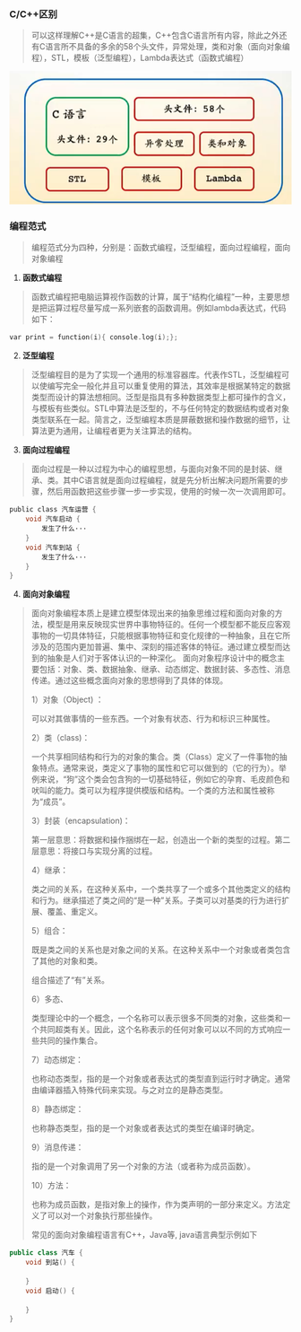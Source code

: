 ### C/C++区别

> 可以这样理解C++是C语言的超集，C++包含C语言所有内容，除此之外还有C语言所不具备的多余的58个头文件，异常处理，类和对象（面向对象编程），STL，模板（泛型编程），Lambda表达式（函数式编程）

<img src="https://github.com/hello-sources/Relative_Things/blob/master/img/Cpp_Learning_img/1.png?raw=true" alt="1" style="zoom:80%;" />



### 编程范式

> 编程范式分为四种，分别是：函数式编程，泛型编程，面向过程编程，面向对象编程

1. **函数式编程**

> 函数式编程把电脑运算视作函数的计算，属于“结构化编程”一种，主要思想是把运算过程尽量写成一系列嵌套的函数调用。例如lambda表达式，代码如下：

```c
var print = function(i){ console.log(i);};
```

2. **泛型编程**

> 泛型编程目的是为了实现一个通用的标准容器库。代表作STL，泛型编程可以使编写完全一般化并且可以重复使用的算法，其效率是根据某特定的数据类型而设计的算法想相同。泛型是指具有多种数据类型上都可操作的含义，与模板有些类似。STL中算法是泛型的，不与任何特定的数据结构或者对象类型联系在一起。简言之，泛型编程本质是屏蔽数据和操作数据的细节，让算法更为通用，让编程者更为关注算法的结构。

3. **面向过程编程**

> 面向过程是一种以过程为中心的编程思想，与面向对象不同的是封装、继承、类。其中C语言就是面向过程编程，就是先分析出解决问题所需要的步骤，然后用函数把这些步骤一步一步实现，使用的时候一次一次调用即可。

```c
public class 汽车运营 {
	void 汽车启动 {
		发生了什么···
	}
	void 汽车到站 {
		发生了什么···
	}
}
```

4. **面向对象编程**

> 面向对象编程本质上是建立模型体现出来的抽象思维过程和面向对象的方法，模型是用来反映现实世界中事物特征的。任何一个模型都不能反应客观事物的一切具体特征，只能根据事物特征和变化规律的一种抽象，且在它所涉及的范围内更加普遍、集中、深刻的描述客体的特征。通过建立模型而达到的抽象是人们对于客体认识的一种深化。 面向对象程序设计中的概念主要包括：对象、类、数据抽象、继承、动态绑定、数据封装、多态性、消息传递。通过这些概念面向对象的思想得到了具体的体现。 
>
> 1）对象（Object) ：
>
> 可以对其做事情的一些东西。一个对象有状态、行为和标识三种属性。
>
> 2）类（class)：
>
> 一个共享相同结构和行为的对象的集合。类（Class）定义了一件事物的抽象特点。通常来说，类定义了事物的属性和它可以做到的（它的行为）。举例来说，“狗”这个类会包含狗的一切基础特征，例如它的孕育、毛皮颜色和吠叫的能力。类可以为程序提供模版和结构。一个类的方法和属性被称为“成员”。
>
> 3）封装（encapsulation)：
>
> 第一层意思：将数据和操作捆绑在一起，创造出一个新的类型的过程。第二层意思：将接口与实现分离的过程。
>
> 4）继承：
>
> 类之间的关系，在这种关系中，一个类共享了一个或多个其他类定义的结构和行为。继承描述了类之间的“是一种”关系。子类可以对基类的行为进行扩展、覆盖、重定义。
>
> 5）组合：
>
> 既是类之间的关系也是对象之间的关系。在这种关系中一个对象或者类包含了其他的对象和类。
>
> 组合描述了“有”关系。
>
> 6）多态、
>
> 类型理论中的一个概念，一个名称可以表示很多不同类的对象，这些类和一个共同超类有关。因此，这个名称表示的任何对象可以以不同的方式响应一些共同的操作集合。
>
> 7）动态绑定：
>
> 也称动态类型，指的是一个对象或者表达式的类型直到运行时才确定。通常由编译器插入特殊代码来实现。与之对立的是静态类型。
>
> 8）静态绑定：
>
> 也称静态类型，指的是一个对象或者表达式的类型在编译时确定。
>
> 9）消息传递：
>
> 指的是一个对象调用了另一个对象的方法（或者称为成员函数）。
>
> 10）方法：
>
> 也称为成员函数，是指对象上的操作，作为类声明的一部分来定义。方法定义了可以对一个对象执行那些操作。
>
> 常见的面向对象编程语言有C++，Java等, java语言典型示例如下

```java
public class 汽车 {
	void 到站() {
	
    }
	void 启动() {
	
    }
}
```

